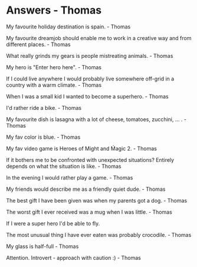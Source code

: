 # Answers - Thomas

My favourite holiday destination is spain. - Thomas

My favourite dreamjob should enable me to work in a creative way and from different places. - Thomas

What really grinds my gears is people mistreating animals. - Thomas

My hero is "Enter hero here". - Thomas

If I could live anywhere I would probably live somewhere off-grid in a country with a warm climate. - Thomas

When I was a small kid I wanted to become a superhero. - Thomas

I'd rather ride a bike. - Thomas

My favourite dish is lasagna with a lot of cheese, tomatoes, zucchini, ... . - Thomas

My fav color is blue.  - Thomas

My fav video game is Heroes of Might and Ḿagic 2.  - Thomas

If it bothers me to be confronted with unexpected situations? Entirely depends on what the situation is like. - Thomas

In the evening I would rather play a game.  - Thomas

My friends would describe me as a friendly quiet dude.  - Thomas

The best gift I have been given was when my parents got a dog.  - Thomas

The worst gift I ever received was a mug when I was little.  - Thomas

If I were a super hero I'd be able to fly.

The most unusual thing I have ever eaten was probably crocodile.  - Thomas

My glass is half-full - Thomas

Attention. Introvert - approach with caution :)  - Thomas